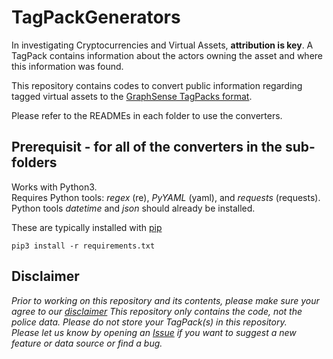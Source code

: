 # TagPackGenerators

In investigating Cryptocurrencies and Virtual Assets, **attribution is key**.
A TagPack contains information about the actors owning the asset and where this information was found.

This repository contains codes to convert public information regarding tagged virtual assets to the [GraphSense TagPacks format](https://github.com/graphsense/graphsense-tagpacks).

Please refer to the READMEs in each folder to use the converters. 

## Prerequisit - for all of the converters in the sub-folders

Works with Python3.  
Requires Python tools: *regex* (re), *PyYAML* (yaml), and *requests* (requests).  
Python tools *datetime* and *json* should already be installed.  

These are typically installed with [pip](https://pip.pypa.io/en/stable/)  
```
pip3 install -r requirements.txt
```
## Disclaimer
*Prior to working on this repository and its contents, please make sure your agree to our [disclaimer](https://github.com/INTERPOL-Innovation-Centre/DISCLAIMER)*
*This repository only contains the code, not the police data. Please do not store your TagPack(s) in this repository.*  
*Please let us know by opening an [Issue](https://github.com/INTERPOL-Innovation-Centre/TagPackConverters/issues) if you want to suggest a new feature or data source or find a bug.*
